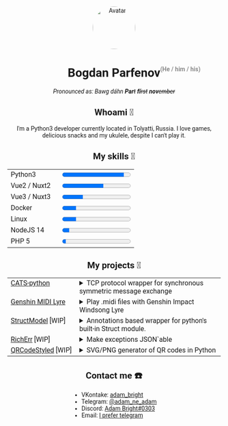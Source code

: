 <div style="text-align: center; font-family: 'JetBrains Mono', Roboto, Helvetica, Arial, sans-serif"> <img src="https://gitlab.com/uploads/-/system/user/avatar/3451029/avatar.png?width=400" alt="Avatar" style="border-radius: 100px; width: 100px; height: 100px"><h1> <span>Bogdan Parfenov</span> <span style="font-size: 14px; opacity: 0.5; position: absolute">(He / him / his)</span> </h1><i> Pronounced as: Bawg dáhn <b>Par</b><s>t</s> <b>fí</b><s>rst</s> <b>nov</b><s>ember</s> </i><h2>Whoami 🧐</h2><p> I'm a Python3 developer currently located in Tolyatti, Russia. I love games, delicious snacks and my ukulele, despite I can't play it. </p><h2>My skills 🤔</h2><table style="margin: 0 auto;width: 500px; max-width: 90vw"> <tr> <td style="padding-right: 20px">Python3</td> <td> <progress style="height: 20px" value="90" max="100"></progress> </td> </tr> <tr> <td style="padding-right: 20px">Vue2 / Nuxt2</td> <td> <progress style="height: 20px" value="60" max="100"></progress> </td> </tr> <tr> <td style="padding-right: 20px">Vue3 / Nuxt3</td> <td> <progress style="height: 20px" value="30" max="100"></progress> </td> </tr> <tr> <td style="padding-right: 20px">Docker</td> <td> <progress style="height: 20px" value="20" max="100"></progress> </td> </tr> <tr> <td style="padding-right: 20px">Linux</td> <td> <progress style="height: 20px" value="20" max="100"></progress> </td> </tr> <tr> <td style="padding-right: 20px">NodeJS 14</td> <td> <progress style="height: 20px" value="10" max="100"></progress> </td> </tr> <tr> <td style="padding-right: 20px">PHP 5</td> <td> <progress style="height: 20px" value="5" max="100"></progress> </td> </tr> </table><h2>My projects 🔨</h2> <table style="margin: 0 auto; max-width: 90vw; width: 500px"> <tr> <td style="white-space: nowrap; padding-right: 10px; vertical-align: top"> <a href="https://github.com/Cifrazia/cats-python">CATS-python</a> </td> <td style="vertical-align: top"> <details> <summary>TCP protocol wrapper for synchronous symmetric message exchange</summary> Exchange packed payloads up to 4GB in a single package, ask for additional info mid-term, stream data, authenticate for timed period. </details> </td> </tr> <tr> <td style="white-space: nowrap; padding-right: 10px; vertical-align: top"> <a href="https://github.com/AdamBrianBright/genshin-midi-lyre">Genshin MIDI Lyre</a> </td> <td style="vertical-align: top"> <details> <summary>Play .midi files with Genshin Impact Windsong Lyre</summary> Somewhat fixed version of <a href="https://github.com/EHfive/genshin-midi-lyre">genshin-midi-lyre</a> by <a href="https://github.com/EHfive">EHfive</a> </details> </td> </tr> <tr> <td style="white-space: nowrap; padding-right: 10px; vertical-align: top"> <a href="https://github.com/AdamBrianBright/struct-model-python">StructModel</a> [WIP] </td> <td style="vertical-align: top"> <details> <summary>Annotations based wrapper for python's built-in Struct module.</summary> Create dataclass-like forms that would represent <a href="https://docs.python.org/3/library/struct.html">`struct.Struct`</a> scheme with named fields </details> </td> </tr> <tr> <td style="white-space: nowrap; padding-right: 10px; vertical-align: top"> <a href="https://github.com/AdamBrianBright/python-richerr">RichErr</a> [WIP] </td> <td style="vertical-align: top"> <details> <summary>Make exceptions JSON`able</summary> RichErr is a tiny module that gives you basic error class, which can be used in JSON, dict, list, and other mutation </details> </td> </tr> <tr> <td style="white-space: nowrap; padding-right: 10px; vertical-align: top"> <a href="https://github.com/AdamBrianBright/qrcode_styled">QRCodeStyled</a> [WIP] </td> <td style="vertical-align: top"> <details> <summary>SVG/PNG generator of QR codes in Python</summary> This is a fork of <a href="https://github.com/kozakdenys/qr-code-styling">browser QRCode generator</a> by <a href="https://github.com/kozakdenys">Denys Kozak</a> </details> </td> </tr> </table><h2>Contact me ☎️</h2><div style="text-align: left; display: inline-block"> <ul style="margin: 0 auto"> <li>VKontake: <a href="https://vk.com/adam_bright">adam_bright</a></li> <li>Telegram: <a href="https://t.me/adam_ne_adam">@adam_ne_adam</a></li> <li>Discord: <a href="https://discordapp.com/users/241129119688032257/">Adam Bright#0303</a></li> <li>Email: <a href="mailto:adam.brian.bright@gmail.com">I prefer telegram</a></li> </ul> </div> </div>